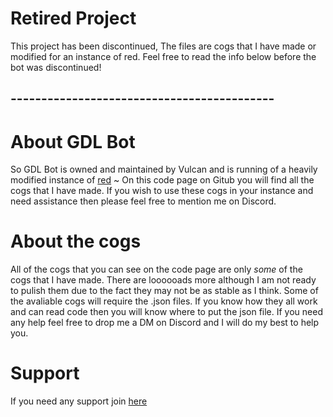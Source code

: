 # Retired Project
This project has been discontinued, The files are cogs that I have made or modified for an instance of red. Feel free to read the info below before the bot was discontinued!

## -------------------------------------------








# About GDL Bot
So GDL Bot is owned and maintained by Vulcan and is running of a heavily modified instance of [red](https://github.com/Cog-Creators/Red-DiscordBot) ~ On this code page on Gitub you will find all the cogs that I have made. If you wish to use these cogs in your instance and need assistance then please feel free to mention me on Discord. 

# About the cogs
All of the cogs that you can see on the code page are only *some* of the cogs that I have made. There are loooooads more although I am not ready to pulish them due to the fact they may not be as stable as I think. Some of the avaliable cogs will require the .json files. If you know how they all work and can read code then you will know where to put the json file. If you need any help feel free to drop me a DM on Discord and I will do my best to help you.

# Support
If you need any support join [here](https://discord.gg/wjAuq)
